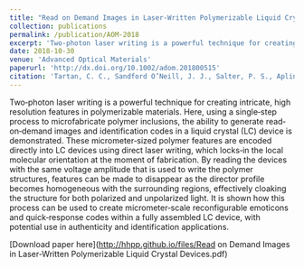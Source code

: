 ```yaml
---
title: "Read on Demand Images in Laser-Written Polymerizable Liquid Crystal Devices"
collection: publications
permalink: /publication/AOM-2018
excerpt: 'Two‐photon laser writing is a powerful technique for creating intricate, high resolution features in polymerizable materials. Here, using a single‐step process to microfabricate polymer inclusions, the ability to generate read‐on‐demand images and identification codes in a liquid crystal (LC) device is demonstrated.'
date: 2018-10-30
venue: 'Advanced Optical Materials'
paperurl: 'http://dx.doi.org/10.1002/adom.201800515'
citation: 'Tartan, C. C., Sandford O’Neill, J. J., Salter, P. S., Aplinc, J., Booth, M. J., Ravnik, M., Morris, S. M., Elston, S. J., &quot;Read on Demand Images in Laser-Written Polymerizable Liquid Crystal Devices.&quot; <i>Advanced Optical Materials</i>, <b>6</b>, 1800515 (2018)'
---
```


Two‐photon laser writing is a powerful technique for creating intricate, high resolution features in polymerizable materials. Here, using a single‐step process to microfabricate polymer inclusions, the ability to generate read‐on‐demand images and identification codes in a liquid crystal (LC) device is demonstrated. These micrometer‐sized polymer features are encoded directly into LC devices using direct laser writing, which locks‐in the local molecular orientation at the moment of fabrication. By reading the devices with the same voltage amplitude that is used to write the polymer structures, features can be made to disappear as the director profile becomes homogeneous with the surrounding regions, effectively cloaking the structure for both polarized and unpolarized light. It is shown how this process can be used to create micrometer‐scale reconfigurable emoticons and quick‐response codes within a fully assembled LC device, with potential use in authenticity and identification applications.

[Download paper here](http://hhpp.github.io/files/Read on Demand Images in Laser-Written Polymerizable Liquid Crystal Devices.pdf)